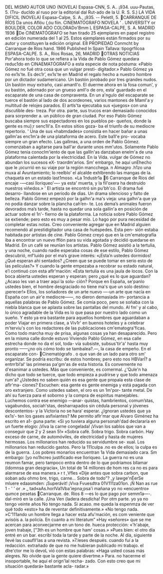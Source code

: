 DEL MISMO AUTOR
UNO (NOVELA)
Espasa-CNN, S. A.. ¡934. uuu-Pautas, 5. (Tru- ducIdo al ruso por la editorial dal Rut-ado de la U. R. S. S.)
LA VIDA DIFICIL (NOVELA)
Espasa-Calpe, S. A., ¡935. -- Peletll, 5.
CARRANQUE DE RÍOS Da
unos Aflóu (,óu
fiin. CINEMATÓGRAFO
NOVELA
' .
UNIVERSITY or BOULDER,
COLOR
ADO COLORADo'Bmm L
ESPASA-CALPE,
S. A. MADRID 1936
De CINEMATÓGRAFO se han tirado 25 ejemplares en papel registro en edición numerada del 1 al 25. Estos ejemplares están firmados por su autor y constituyen la edición original.
E8 PROPIEDAD Conmcht by Carranque de Ríos hand. 1986 Published ln Spain
Tallava: tipogrfilcoa ESPASA-CALPE. S. A., Ríos Rosas, 26, MADRID
OTRAS NOTICIAS
Por'ahora todo lo que se refiera a la Vida de Pablo Gómez quedara reduc1do en CINAEMATÓGRAFO a esta especie de nota póstuma: «Pablo Gómez no fué otra cosa que un vulgar presti- digitador.»
Pablo Gómez ya no ex1s'te. Es dec1r’, ex1s'te en Madrid el regalo hecho a nuestro hombre por un dictador sudamericano. Un bastón jorobado por tres grandes nudos. Un bastón muy extraño, casi amanll'o.
El duerme ahora en la fosa comun', y su bastón, adornado por un grueso amll'o de oro, esta’ guardado en el escaparate de una casa de compraventa. En un a'ngulo del escaparate se tuerce el bastón al lado de dos acordeones, varios mantones de Maml'a y multitud de relojes parados.
El artls'ta ejecutaba sus «juegos» con una discutible des- treza. Por otra. parte, sus trucos eran demasiado conocidos para sorprender a. un público de gran ciudad. Por eso Pablo Gómez buscaba siempre sus espectadores en los pueblos pe- queños, donde la gente es mu};r senc1ll'a. En estos sitios goza- ba el triunfo de su mediocre repertorio. '
Una de sus «habmdades» consistía en hacer bañar a unas gallm'as enc1m'a de una plataforma de acero. Este ba1l'e pro- vocaba siempre un gran efecto. Las gallmas, a una orden de Pablo Gómez. comenzaban a agitarse para ball'ar durante unos mm'utos. Solamente Pablo Gómez tenia conoclm'iento de que las gallln'as danzaban enelm'a de una plataforma calentada por la electricidad.
En la Vida. vulgar de Gómez no abundan los sucesos eX- traordm'arios. Sm’ embargo, he aquí unEhecho que le ¡ocurrió en su viaje por la región mancchega. n Almagro .h1zo una muxa al Avuntamiento; lo reelblo’ el alcalde exhlbrendo las mangas de la. chaqueta en un estado last1moso. «La 1ndustr1a
6 Carranque de Ríos
del encaje -—casi lloriqueo'—- ya esta' muerta, y la fil'oxera ha destruido nuestros viñedos.»
' El artista se encontró sin pu'bh'co. El drama fué desarro- llandose en un período de días. Un drama silencioso y falto de belleza. Pablo Gómez empezó por la galhn'a ma's vieja: una galhn'a que ya no podía danzar sobre la plancha cah’en- te. Los dema’s animales fueron devorados ma’s tarde, hasta no quedar una sola gallin'a en posición de actuar sobre el 1n'- fierno de la plataforma.
La noticia sobre Pablo Gómez se extiende; pero esto es muy a pesar mío. Lo hago por pura necesidad de completar estas notas. Creo conveniente agregar que en Madrid alguien recomendó al prestidigitador una casa de huéspedes. Esta pen- sión estaba habitada por artistas de cine. Pablo Gómez creyó que en la cm'ematografía iba a encontrar un nuevo fflón para su vida agotada y decidió quedarse en Madrid.
En un café se reunían los artistas. Pablo Gómez asistió a la tertulia, y una noche, cuando nadie esperaba cosas de ese estilo, Pablo Gómez descubrió, mf'luido por el ma’s grave interés: «¡Esta’n ustedes dormidos! ¿Qué esperan ahi sentados? ¿Creen que se puede tomar en serio esto de las películas?»
Y cuando la gente empezaba a recobrar su estado natural, e’l continuó con esta aflr'mación: «Esta tertulia es una jaula de locos. Con la boca abierta ustedes esperan y esperan; pero ¿qué es lo que aguardan? ¿Acaso les van a traer aquí la solu- ción? Porque en España, se'panlo ustedes bien, el hombre desgraciado no tiene ma's que un solo destino: ¡perecer!»
Ellos, los soñadores de un arte nuevo —-un arte que nacía en España con un air'e mediocre——, no dieron demasiada im- portancia a aquellas palabras de Pablo Gómez. Se comía poco, pero se soñaba con la niebla blanca que se aplasta sobre las pantallas del mundo. Al fm' y al cabo, lo único agradable de la Vida es lo que pasa por nuestro lado como un sueño. Y esto ya era bastante para aquellos hombres que aguardaban a poder Viajar en primera clase, a Viv1r' en buenos hoteles y a celebrar m'terviu's con los redactores de las publicaciones cm'ematogra'ficas.
Como todo marcha muy de prisa, algunas cosas ya han desaparecido. Pero en la misma calle donde estuvo Viviendo Pablo Gómez, en esa calle estrecha donde no da el sol, toda- vía subsiste, subsus'tir'a' hasta muy pronto ——¿no oís cómo todo se tambalea?.—, la casa de empeño. En el escaparate con-
Cinematógrafo
.
o que van de un lado para otro sm' organlzar. Se podría escrlbu: de estos hombres; pero esto nos HBVarÍ? a entm‘bl’al‘ las primeras pa'gm'as de esta historia. Es convemente no d'esanimar a ustedes. Más que conveniente, es comermal. ¿'Qule'n ha dicho que todo se tuerce, que todo empieza a pudrirse y que todo amenaza rum'a? ¿Ustedes no saben quién es esa gente que propala esta clase de aflr'ma- ciones? Escuchen: esa gente es gente enemiga y está pagada con oro extranjero. Como ustedes saben, el oro es un 1m'por- tante metal. De ahí su fuerza para el soborno y la compra de espíritus manejables. Luchemos contra ese enemigo —anar- quistas, hambrientos, comum’stas, vagabundos, sociah'stas, desharrapados sin cédula personal y jóvenes descontentos- y la Victoria no se hara’ esperar. ¿Ignoran ustedes que ya ex1s‘- ten los gases asfixiantes?
Me permito aflr'mar que Alvaro Giménez ha escrito en a1- guna parte: «Si yo tuviera alguna personah'dad declararía en un fuerte elogio: ¡Viva la carne congelada! ¡Vivan los sablos que van a conseguir que 2 y 2 sean 5!»
«Sobra café. Sobra trigo. Sobra carbón. Hay exceso de carne, de automóviles, de electricidad y hasta de mujeres hermosas. Los millonarios han reducido su servidumbre se- xual. Los millonarios han reducido gastos. Pero la 111culpa .no es de ellos; la culpa es de la guerra. .Los pobres monarlos encuentran 1a Vida demasiado cara. Sm embargo: [yo no1hcreo justificado ese lloriqueo. La guerra no es una reumon famar, pero tampoco entra dentro de lo que podríamos bllamar (ídomnsa gran desgracia», Un total de 14 mlllones de hom res ca no es para alarmarse de esa manera.» r t ,Vfles
«Dije antes que sobra carbon, que soban adu ohmo bre, trigo, carne... Sobra de todo"? _y lawge'nÉerSe mluere edaasmden: ¡Superávit! ¡Viva Fvuesdtra 01V111za01on. ¡Ñ Nan as rue 1 - ' ' or .» _ tad«aAs.horIVa1Vba'iepna;psa'i
mañana
yo no «encuentro» qumce pesetas
Carranque. de. Rios 8
—es lo que pago por semm1a—-. dal-miró en la calle. ¡Una Ven (ladera desdicha! Por otm parte. yo ya no tengo veinte años No tengo nada. Si acaso. me queda la espenmza de ver qué todo «esto» ha de reventar definitivamente.»
«No tengo nada. »C‘111ando un hombre llega a hacer esta afu'mación, es com veniente que avisóis a. la policía. En cuanto a mi literatum” »Hay «señores» que se me acercan para aconxecjarme en un tono de. hueca protección: «'h'abaje, joven trabaje, ["3th es un hombre que ham' cosas.»
»Pues bien: el otro día entré en un bar. escribí toda la tarde y parte de la noche. Al día, siguiente llevé las cuaufll'las a una revista.
»7\.Ieses después. cuando fuí a la redacción. extrañado de que no me hubieran publicado mi trabajo. el dlre'ctor me lo devoL vió con estas palabras: «Haga usted cosas más alegres. No olvide que la gente quiere divertme.»
Para. no hacerme el insoportable, he aquí el orign'lal recha- zado. Con esto creo que mi situación quedará» bastante acla- radar.»

